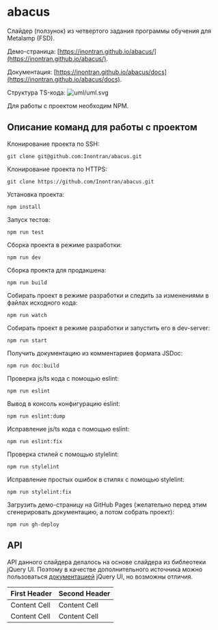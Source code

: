 # abacus
Слайдер (ползунок) из четвертого задания программы обучения для Metalamp (FSD).

Демо-страница: [https://inontran.github.io/abacus/](https://inontran.github.io/abacus/).

Документация: [https://inontran.github.io/abacus/docs](https://inontran.github.io/abacus/docs).

Структура TS-кода:
![uml/uml.svg](https://inontran.github.io/abacus/uml/uml.svg?v=2)

Для работы с проектом необходим NPM.


## Описание команд для работы с проектом
Клонирование проекта по SSH:
```
git clone git@github.com:Inontran/abacus.git
```

Клонирование проекта по HTTPS:
```
git clone https://github.com/Inontran/abacus.git
```

Установка проекта:
```
npm install
```

Запуск тестов:
```
npm run test
```

Сборка проекта в режиме разработки:
```
npm run dev
```

Сборка проекта для продакшена:
```
npm run build
```

Собирать проект в режиме разработки и следить за изменениями в файлах исходного кода:
```
npm run watch
```

Собирать проект в режиме разработки и запустить его в dev-server:
```
npm run start
```

Получить документацию из комментариев формата JSDoc:
```
npm run doc:build
```

Проверка js/ts кода с помощью eslint:
```
npm run eslint
```

Вывод в консоль конфигурацию eslint:
```
npm run eslint:dump
```

Исправление js/ts кода с помощью eslint:
```
npm run eslint:fix
```

Проверка стилей с помощью stylelint:
```
npm run stylelint
```

Исправление простых ошибок в стилях с помощью stylelint:
```
npm run stylelint:fix
```

Загрузить демо-страницу на GitHub Pages (желательно перед этим сгенерировать документацию, а потом собрать проект):
```
npm run gh-deploy
```


## API
API данного слайдера делалось на основе слайдера из библеотеки jQuery UI. Поэтому в качестве дополнительного источника можно пользоваться [документацией](https://api.jqueryui.com/slider/) jQuery UI, но возможны отличия.

| First Header  | Second Header |
| ------------- | ------------- |
| Content Cell  | Content Cell  |
| Content Cell  | Content Cell  |